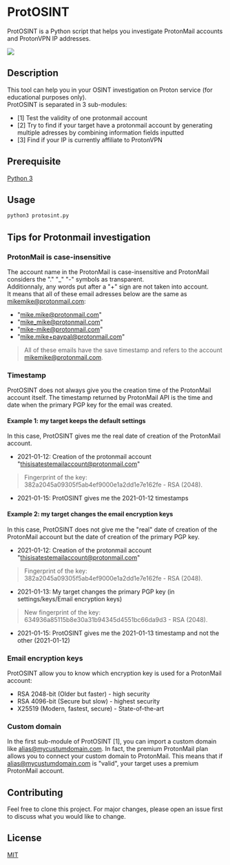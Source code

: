 # ProtOSINT
ProtOSINT is a Python script that helps you investigate ProtonMail accounts and ProtonVPN IP addresses.

![](https://github.com/pixelbubble/pixelbubble/blob/main/protosint.gif)

## Description
This tool can help you in your OSINT investigation on Proton service (for educational purposes only).  
ProtOSINT is separated in 3 sub-modules:
- [1] Test the validity of one protonmail account
- [2] Try to find if your target have a protonmail account by generating multiple adresses by combining information fields inputted
- [3] Find if your IP is currently affiliate to ProtonVPN

## Prerequisite

   [Python 3](https://www.python.org/downloads/)

## Usage

```bash
python3 protosint.py
```

## Tips for Protonmail investigation

### ProtonMail is case-insensitive

The account name in the ProtonMail is case-insensitive and ProtonMail considers the "." "_" "-" symbols as transparent.  
Additionnaly, any words put after a "+" sign are not taken into account.  
It means that all of these email adresses below are the same as mikemike@protonmail.com:  
- "mike.mike@protonmail.com"
- "mike_mike@protonmail.com"
- "mike-mike@protonmail.com"
- "mike.mike+paypal@protonmail.com"
>All of these emails have the save timestamp and refers to the account mikemike@protonmail.com.

### Timestamp

ProtOSINT does not always give you the creation time of the ProtonMail account itself. The timestamp returned by ProtonMail API is the time and date when the primary PGP key for the email was created.

#### Example 1: my target keeps the default settings
In this case, ProtOSINT gives me the real date of creation of the ProtonMail account.
- 2021-01-12: Creation of the protonmail account "thisisatestemailaccount@protonmail.com"  
> Fingerprint of the key: 382a2045a09305f5ab4ef9000e1a2dd1e7e162fe - RSA (2048).
- 2021-01-15: ProtOSINT gives me the 2021-01-12 timestamps  

#### Example 2: my target changes the email encryption keys
In this case, ProtOSINT does not give me the "real" date of creation of the ProtonMail account but the date of creation of the primary PGP key.
- 2021-01-12: Creation of the protonmail account "thisisatestemailaccount@protonmail.com"  
> Fingerprint of the key: 382a2045a09305f5ab4ef9000e1a2dd1e7e162fe - RSA (2048).
- 2021-01-13: My target changes the primary PGP key (in settings/keys/Email encryption keys)  
> New fingerprint of the key: 634936a85115b8e30a31b94345d4551bc66da9d3 - RSA (2048).
- 2021-01-15: ProtOSINT gives me the 2021-01-13 timestamp and not the other (2021-01-12)

### Email encryption keys

ProtOSINT allow you to know which encryption key is used for a ProtonMail account:
- RSA 2048-bit (Older but faster) - high security
- RSA 4096-bit (Secure but slow) - highest security
- X25519 (Modern, fastest, secure) - State-of-the-art 

### Custom domain

In the first sub-module of ProtOSINT [1], you can import a custom domain like alias@mycustumdomain.com.
In fact, the premium ProtonMail plan allows you to connect your custom domain to ProtonMail.
This means that if alias@mycustumdomain.com is "valid", your target uses a premium ProtonMail account.

## Contributing
Feel free to clone this project. For major changes, please open an issue first to discuss what you would like to change.

## License
[MIT](https://choosealicense.com/licenses/mit/)
